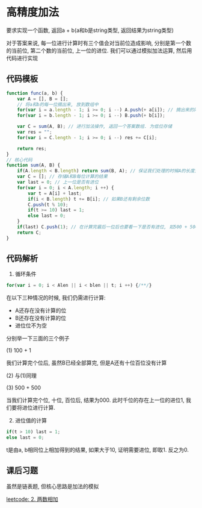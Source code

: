 # 高精度加法

要求实现一个函数, 返回a + b(a和b是string类型, 返回结果为string类型)

对于答案来说, 每一位进行计算时有三个值会对当前位造成影响, 分别是第一个数的当前位, 第二个数的当前位, 上一位的进位. 我们可以通过模拟加法运算, 然后用代码进行实现

## 代码模板

```js
function func(a, b) {
    var A = [], B = [];
    // 将a和b的每一位摘出来, 放到数组中
    for(var i = a.length - 1; i >= 0; i --) A.push(+ a[i]); // 摘出来的同时将字符串类型转换为number类型
    for(var i = b.length - 1; i >= 0; i --) B.push(+ b[i]);

    var C = sum(A, B); // 进行加法操作, 返回一个答案数组. 为低位存储
    var res = "";
    for(var i = C.length - 1; i >= 0; i --) res += C[i];

    return res; 
}
// 核心代码
function sum(A, B) {
    if(A.length < B.length) return sum(B, A); // 保证我们处理的时候A的长度大于等于B
    var C = []; // 存储A和B每位计算的结果
    var last = 0; // 上一位是否有进位
    for(var i = 0; i < A.length; i ++) {
        var t = A[i] + last;
        if(i < B.length) t += B[i]; // 如果B还有剩余位数
        C.push(t % 10);
        if(t >= 10) last = 1;
        else last = 0;
    }
    if(last) C.push(1); // 在计算完最后一位后也要看一下是否有进位, 如500 + 500
    return C;
}
```

## 代码解析

1. 循环条件

```js
for(var i = 0; i < Alen || i < blen || t; i ++) {/**/}
```

在以下三种情况的时候, 我们仍需进行计算:
- A还存在没有计算的位
- B还存在没有计算的位
- 进位位不为空

分别举一下三面的三个例子

(1) 100 + 1

我们计算完个位后, 虽然B已经全部算完, 但是A还有十位百位没有计算

(2) 与(1)同理

(3) 500 + 500

当我们计算完个位, 十位, 百位后, 结果为000. 此时千位的存在上一位的进位1, 我们要将进位进行计算.

2. 进位值的计算

```js
if(t > 10) last = 1;
else last = 0;
```

t是由a, b相同位上相加得到的结果, 如果大于10, 证明需要进位, 即取1. 反之为0.

## 课后习题

虽然是链表题, 但核心思路是加法的模拟

[leetcode: 2. 两数相加](https://leetcode-cn.com/problems/add-two-numbers/)